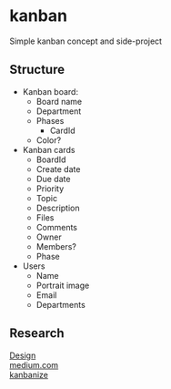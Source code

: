# kanban
Simple kanban concept and side-project
## Structure
* Kanban board:
    * Board name
    * Department
    * Phases
        * CardId
    * Color?
* Kanban cards
    * BoardId
    * Create date
    * Due date
    * Priority
    * Topic
    * Description
    * Files
    * Comments
    * Owner
    * Members?
    * Phase
* Users
    * Name
    * Portrait image
    * Email
    * Departments


## Research
[Design](https://coderthemes.com/hyper/saas/apps-kanban.html) <br />
[medium.com](https://medium.com/paymo/12-kanban-board-examples-for-beginners-d56cee5df832) <br />
[kanbanize](https://kanbanize.com/kanban-resources/getting-started/what-is-kanban)
